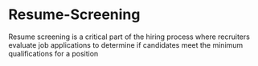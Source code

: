 # Resume-Screening
Resume screening is a critical part of the hiring process where recruiters evaluate job applications to determine if candidates meet the minimum qualifications for a position
